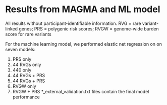 # Results from MAGMA and ML model
All results without participant-identifiable information.
RVG = rare variant-linked genes; PRS = polygenic risk scores; RVGW = genome-wide burden score for rare variants

For the machine learning model, we performed elastic net regression on on seven models:
1.	PRS only
2.	44 RVGs only
3.	440 only
4.	44 RVGs + PRS
5.	44 RVGs + PRS
6.	RVGW only
7.	RVGW + PRS
*_external_validation.txt files contain the final model performance
